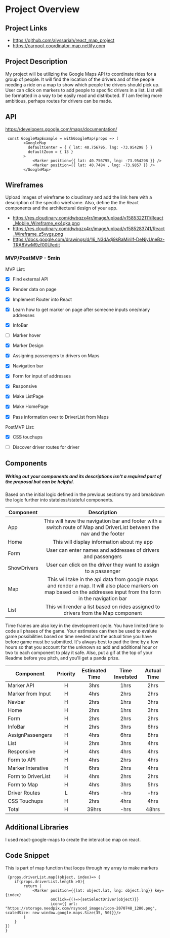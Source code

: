 # Project Overview

## Project Links

- https://github.com/alyssariah/react_map_project
- https://carpool-coordinator-map.netlify.com

## Project Description

My project will be utilizing the Google Maps API to coordinate rides for a group of people. It will find the location of the drivers and of the people needing a ride on a map to show which people the drivers should pick up. User can click on markers to add people to specific drivers in a list. List will be formatted in a way to be easily read and distributed. If I am feeling more ambitious, perhaps routes for drivers can be made.

## API

https://developers.google.com/maps/documentation/





```
 const GoogleMapExample = withGoogleMap(props => (
        <GoogleMap
          defaultCenter = { { lat: 40.756795, lng: -73.954298 } }
          defaultZoom = { 13 }
        >
            <Marker position={{ lat: 40.756795, lng: -73.954298 }} />
            <Marker position={{ lat: 40.7484 , lng: -73.9857 }} />
        </GoogleMap>
```


## Wireframes

Upload images of wireframe to cloudinary and add the link here with a description of the specific wireframe. Also, define the the React components and the architectural design of your app.

- https://res.cloudinary.com/dwbqzx4rr/image/upload/v1585322111/React_Mobile_Wireframe_ex4qka.png
- https://res.cloudinary.com/dwbqzx4rr/image/upload/v1585283741/React_Wireframe_z5vygs.png
- https://docs.google.com/drawings/d/16_N3dAdj9kRaMiriIf-DeNjyUneBz-TRA8VwM9zf00U/edit


### MVP/PostMVP - 5min

MVP List:
- [x] Find external API
- [x] Render data on page
- [x] Implement Router into React
- [x] Learn how to get marker on page after someone inputs one/many addresses
- [x] InfoBar
- [ ] Marker hover
- [x] Marker Design
- [x] Assigning passengers to drivers on Maps
- [x] Navigation bar
- [x] Form for input of addresses
- [x] Responsive
- [x] Make ListPage
- [x] Make HomePage
- [x] Pass information over to DriverList from Maps



PostMVP List:
- [x] CSS touchups
- [ ] Discover driver routes for driver


## Components
##### Writing out your components and its descriptions isn't a required part of the proposal but can be helpful.

Based on the initial logic defined in the previous sections try and breakdown the logic further into stateless/stateful components. 

| Component | Description | 
| --- | :---: |  
| App | This will have the navigation bar and footer with a switch route of Map and DriverList between the nav and the footer | 
| Home | This will display information about my app | 
| Form | User can enter names and addresses of drivers and passengers | 
| ShowDrivers | User can click on the driver they want to assign to a passenger|
| Map | This will take in the api data from google maps and render a map. It will also place markers on map based on the addresses input from the form in the navigation bar | 
| List | This will render a list based on rides assigned to drivers from the Map component | 


Time frames are also key in the development cycle.  You have limited time to code all phases of the game.  Your estimates can then be used to evalute game possibilities based on time needed and the actual time you have before game must be submitted. It's always best to pad the time by a few hours so that you account for the unknown so add and additional hour or two to each component to play it safe. Also, put a gif at the top of your Readme before you pitch, and you'll get a panda prize.

| Component | Priority | Estimated Time | Time Invetsted | Actual Time |
| --- | :---: |  :---: | :---: | :---: |
| Marker API | H | 3hrs| 1hrs | 2hrs |
| Marker from Input | H | 4hrs| 2hrs | 2hrs |
| Navbar| H | 2hrs| 1hrs | 3hrs |
| Home | H | 2hrs| 1hrs | 3hrs |
| Form | H | 2hrs| 2hrs | 2hrs |
| InfoBar | H | 2hrs| 3hrs | 6hrs |
| AssignPassengers | H | 4hrs| 6hrs | 8hrs |
| List | H | 2hrs| 3hrs | 4hrs |
| Responsive| H | 4hrs| 4hrs | 4hrs |
| Form to API | H | 4hrs| 2hrs | 4hrs |
| Marker Interative| H | 6hrs| 2hrs | 4hrs |
| Form to DriverList | H | 4hrs| 2hrs | 2hrs |
| Form to Map| H | 4hrs| 3hrs | 5hrs |
| Driver Routes | L | 4hrs| -hrs | -hrs |
| CSS Touchups | H | 2hrs| 4hrs | 4hrs |
| Total | H | 39hrs| -hrs | 48hrs |

## Additional Libraries 
 I used react-google-maps to create the interactice map on react.

## Code Snippet

This is part of map function that loops through my array to make markers

```
 {props.driverList.map((object, index)=> {
    if(props.driverList.length >0){
        return (
            <Marker position={{lat: object.lat, lng: object.lng}} key={index} 
                    onClick={()=>{setSelectDriver(object)}}
                    icon={{ url: "https://storage.needpix.com/rsynced_images/icon-2070748_1280.png", scaledSize: new window.google.maps.Size(35, 50)}}/>           
        )
    }   
})
}
```
